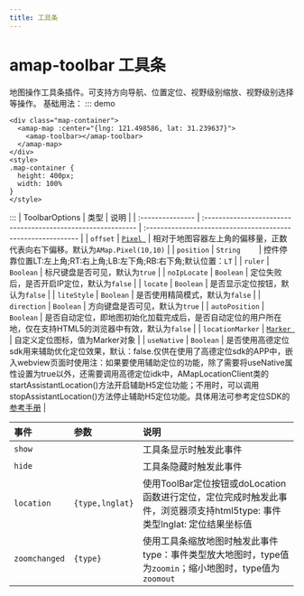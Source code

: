 ```yaml
---
title: 工具条
---
```

# amap-toolbar     工具条
地图操作工具条插件。可支持方向导航、位置定位、视野级别缩放、视野级别选择等操作。
基础用法：
::: demo
```vue
<div class="map-container">
  <amap-map :center="{lng: 121.498586, lat: 31.239637}">
    <amap-toolbar></amap-toolbar>
  </amap-map>
</div>
<style>
.map-container {
  height: 400px;
  width: 100%
}
</style>
```
:::
| ToolbarOptions   | 类型                                                         | 说明                                                         |
| :--------------- | :----------------------------------------------------------- | :----------------------------------------------------------- |
| `offset`         | [`Pixel `](https://lbs.amap.com/api/javascript-api/reference/core/#Pixel) | 相对于地图容器左上角的偏移量，正数代表向右下偏移。默认为`AMap.Pixel(10,10)` |
| `position`       | `String    `                                                 | 控件停靠位置LT:左上角;RT:右上角;LB:左下角;RB:右下角;默认位置：`LT` |
| `ruler`          | `Boolean`                                                    | 标尺键盘是否可见，默认为`true`                               |
| `noIpLocate`     | `Boolean`                                                    | 定位失败后，是否开启IP定位，默认为`false`                    |
| `locate`         | `Boolean`                                                    | 是否显示定位按钮，默认为`false`                              |
| `liteStyle`      | `Boolean`                                                    | 是否使用精简模式，默认为`false`                              |
| `direction`      | `Boolean`                                                    | 方向键盘是否可见，默认为`true`                               |
| `autoPosition`   | `Boolean`                                                    | 是否自动定位，即地图初始化加载完成后，是否自动定位的用户所在地，仅在支持HTML5的浏览器中有效，默认为`false` |
| `locationMarker` | [`Marker `](https://lbs.amap.com/api/javascript-api/reference/overlay#Marker) | 自定义定位图标，值为Marker对象                               |
| `useNative`      | `Boolean`                                                    | 是否使用高德定位sdk用来辅助优化定位效果，默认：false.仅供在使用了高德定位sdk的APP中，嵌入webview页面时使用注：如果要使用辅助定位的功能，除了需要将useNative属性设置为true以外，还需要调用高德定位idk中，AMapLocationClient类的startAssistantLocation()方法开启辅助H5定位功能；不用时，可以调用stopAssistantLocation()方法停止辅助H5定位功能。具体用法可参考定位SDK的[参考手册](http://amappc.cn-hangzhou.oss-pub.aliyun-inc.com/lbs/static/unzip/Android_Location_Doc/index.html) |

| 事件          | 参数            | 说明                                                         |
| :------------ | :-------------- | :----------------------------------------------------------- |
| `show`        |                 | 工具条显示时触发此事件                                       |
| `hide`        |                 | 工具条隐藏时触发此事件                                       |
| `location`    | `{type,lnglat}` | 使用ToolBar定位按钮或doLocation函数进行定位，定位完成时触发此事件，浏览器须支持html5type: 事件类型lnglat: 定位结果坐标值 |
| `zoomchanged` | `{type}`        | 使用工具条缩放地图时触发此事件type：事件类型放大地图时，type值为`zoomin`；缩小地图时，type值为`zoomout` |